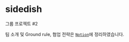 # sidedish
그룹 프로젝트 #2

팀 소개 및 Ground rule, 협업 전략은 [`Notion`](https://www.notion.so/Team27-39689e4eba7843bda8b0d8d4e78e8191)에 정리하였습니다.
